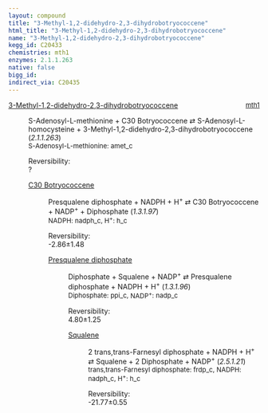 ```yaml
---
layout: compound
title: "3-Methyl-1,2-didehydro-2,3-dihydrobotryococcene"
html_title: "3-Methyl-1,2-didehydro-2,3-dihydrobotryococcene"
name: "3-Methyl-1,2-didehydro-2,3-dihydrobotryococcene"
kegg_id: C20433
chemistries: mth1
enzymes: 2.1.1.263
native: false
bigg_id:
indirect_via: C20435
---
```

<dl><dt class="rs-product"><a class="link-dark" data-bs-html="true" data-bs-title="KEGG: C20433" data-bs-toggle="tooltip" href="{{ site.url }}{{ site.baseurl }}/compounds/C20433">3-Methyl-1,2-didehydro-2,3-dihydrobotryococcene</a><span style="float: right; max-width: 40%"><a class="link-dark opacity-50" href="{{ site.url }}{{ site.baseurl }}/chemistries/mth1" style="font-size: small; word-wrap: anywhere;">mth1</a></span></dt><dd><p>S-Adenosyl-L-methionine + C30 Botryococcene ⇄ S-Adenosyl-L-homocysteine + 3-Methyl-1,2-didehydro-2,3-dihydrobotryococcene (<i>2.1.1.263</i>)<br/><span style="font-size: small;"><span data-bs-html="true" data-bs-title="KEGG: C00019" data-bs-toggle="tooltip">S-Adenosyl-L-methionine</span>: amet_c</span><br/><div class="reversibility_info">Reversibility: <div class="progress"><div aria-valuemax="100" aria-valuemin="0" aria-valuenow="0" class="progress-bar bg-light" role="progressbar" style="width: 100%"></div></div><span>?</span><div class="progress"><div aria-valuemax="10" aria-valuemin="0" aria-valuenow="0" class="progress-bar bg-light" role="progressbar" style="width: 100%"></div></div></div></p><dl><dt><a class="link-dark" data-bs-html="true" data-bs-title="KEGG: C20432" data-bs-toggle="tooltip" href="{{ site.url }}{{ site.baseurl }}/compounds/C20432">C30 Botryococcene</a><span style="float: right; max-width: 40%"><a class="link-dark opacity-50" href="{{ site.url }}{{ site.baseurl }}/chemistries/None" style="font-size: small; word-wrap: anywhere;"></a></span></dt><dd><p>Presqualene diphosphate + NADPH + H<sup>+</sup> ⇄ C30 Botryococcene + NADP<sup>+</sup> + Diphosphate (<i>1.3.1.97</i>)<br/><span style="font-size: small;"><span data-bs-html="true" data-bs-title="KEGG: C00005" data-bs-toggle="tooltip">NADPH</span>: nadph_c, <span data-bs-html="true" data-bs-title="KEGG: C00080" data-bs-toggle="tooltip">H<sup>+</sup></span>: h_c</span><br/><div class="reversibility_info">Reversibility: <div class="progress" style="flex-direction: row-reverse;"><div aria-valuemax="10" aria-valuemin="0" aria-valuenow="-2.863288303092922" class="progress-bar bg-success" role="progressbar" style="width: 28.63%"></div><div aria-valuemax="10" aria-valuemin="0" aria-valuenow="-2.863288303092922" class="progress-bar bg-warning" role="progressbar" style="width: 14.85%"></div></div><span>-2.86±1.48</span><div class="progress"><div aria-valuemax="10" aria-valuemin="0" aria-valuenow="-2.863288303092922" class="progress-bar bg-danger" role="progressbar" style="width: 0%"></div></div></div></p><dl><dt><a class="link-dark" data-bs-html="true" data-bs-title="KEGG: C03428" data-bs-toggle="tooltip" href="{{ site.url }}{{ site.baseurl }}/compounds/C03428">Presqualene diphosphate</a><span style="float: right; max-width: 40%"><a class="link-dark opacity-50" href="{{ site.url }}{{ site.baseurl }}/chemistries/None" style="font-size: small; word-wrap: anywhere;"></a></span></dt><dd><p>Diphosphate + Squalene + NADP<sup>+</sup> ⇄ Presqualene diphosphate + NADPH + H<sup>+</sup> (<i>1.3.1.96</i>)<br/><span style="font-size: small;"><span data-bs-html="true" data-bs-title="KEGG: C00013" data-bs-toggle="tooltip">Diphosphate</span>: ppi_c, <span data-bs-html="true" data-bs-title="KEGG: C00006" data-bs-toggle="tooltip">NADP<sup>+</sup></span>: nadp_c</span><br/><div class="reversibility_info">Reversibility: <div class="progress"><div aria-valuemax="100" aria-valuemin="0" aria-valuenow="0" class="progress-bar bg-success" role="progressbar" style="width: 0%"></div></div><span>4.80±1.25</span><div class="progress"><div aria-valuemax="10" aria-valuemin="0" aria-valuenow="4.795729118403045" class="progress-bar bg-danger" role="progressbar" style="width: 47.96%"></div><div aria-valuemax="10" aria-valuemin="0" aria-valuenow="4.795729118403045" class="progress-bar bg-warning" role="progressbar" style="width: 12.54%"></div></div></div></p><dl><dt><a class="link-dark" data-bs-html="true" data-bs-title="KEGG: C00751" data-bs-toggle="tooltip" href="{{ site.url }}{{ site.baseurl }}/compounds/C00751">Squalene</a><span style="float: right; max-width: 40%"><a class="link-dark opacity-50" href="{{ site.url }}{{ site.baseurl }}/chemistries/None" style="font-size: small; word-wrap: anywhere;"></a></span></dt><dd><p>2 trans,trans-Farnesyl diphosphate + NADPH + H<sup>+</sup> ⇄ Squalene + 2 Diphosphate + NADP<sup>+</sup> (<i>2.5.1.21</i>)<br/><span style="font-size: small;"><span data-bs-html="true" data-bs-title="KEGG: C00448" data-bs-toggle="tooltip">trans,trans-Farnesyl diphosphate</span>: frdp_c, <span data-bs-html="true" data-bs-title="KEGG: C00005" data-bs-toggle="tooltip">NADPH</span>: nadph_c, <span data-bs-html="true" data-bs-title="KEGG: C00080" data-bs-toggle="tooltip">H<sup>+</sup></span>: h_c</span><br/><div class="reversibility_info">Reversibility: <div class="progress" style="flex-direction: row-reverse;"><div aria-valuemax="10" aria-valuemin="0" aria-valuenow="-21.767954491330176" class="progress-bar bg-success" role="progressbar" style="width: 217.68%"></div></div><span>-21.77±0.55</span><div class="progress"><div aria-valuemax="10" aria-valuemin="0" aria-valuenow="-21.767954491330176" class="progress-bar bg-danger" role="progressbar" style="width: 0%"></div></div></div></p><dl></dl></dd></dl></dd></dl></dd></dl></dd></dl>